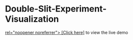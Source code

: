 # Double-Slit-Experiment-Visualization

<a href="https://doubleslit.ranjansharma.info.np/" target="_blank"> rel="noopener noreferrer"> [Click here]</a> to view the live demo
